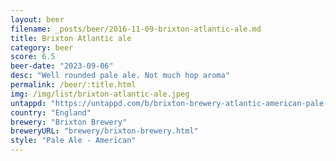 ```yaml
---
layout: beer
filename: _posts/beer/2016-11-09-brixton-atlantic-ale.md
title: Brixton Atlantic ale
category: beer
score: 6.5
beer-date: "2023-09-06"
desc: "Well rounded pale ale. Not much hop aroma"
permalink: /beer/:title.html
img: /img/list/brixton-atlantic-ale.jpeg
untappd: "https://untappd.com/b/brixton-brewery-atlantic-american-pale-ale/631795"
country: "England"
brewery: "Brixton Brewery"
breweryURL: "brewery/brixton-brewery.html"
style: "Pale Ale - American"
---
```

